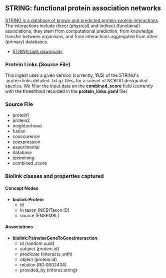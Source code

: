 ## STRING: functional protein association networks

[STRING is a database of known and predicted protein-protein interactions](https://string-db.org/cgi/about). The interactions include direct (physical) and indirect (functional) associations; they stem from computational prediction, from knowledge transfer between organisms, and from interactions aggregated from other (primary) databases.

* [STRING bulk downloads](https://stringdb-static.org/download)

### Protein Links (Source File)

This ingest uses a given version (currently, **11.5**) of the STRING's <taxon>.protein.links.detailed.<version>.txt.gz files, for a subset of NCBI <taxon> ID designated species. We filter the input data on the **combined_score** field (currently with the threshhold recorded in the **protein_links.yaml** file)

### Source File

  * protein1
  * protein2
  * neighborhood
  * fusion
  * cooccurence
  * coexpression
  * experimental
  * database
  * textmining
  * combined_score

### Biolink classes and properties captured

#### Concept Nodes

* **biolink:Protein**
  * id
  * in taxon (NCBITaxon ID)
  * source (ENSEMBL)

#### Associations

* **biolink:PairwiseGeneToGeneInteraction**:
    * id (random uuid)
    * subject (protein.id)
    * predicate (interacts_with)
    * object (protein.id)
    * relation (RO:0002434)
    * provided_by (infores:string)
